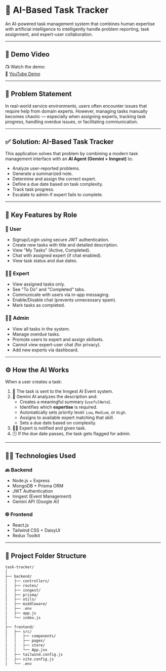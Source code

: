 # 🤖 AI-Based Task Tracker

An AI-powered task management system that combines human expertise with artificial intelligence to intelligently handle problem reporting, task assignment, and expert-user collaboration.

---

## 🎥 Demo Video

📺 Watch the demo:  
🔗 [YouTube Demo](https://www.youtube.com/watch?v=YOUR_VIDEO_LINK)

---

## 📌 Problem Statement

In real-world service environments, users often encounter issues that require help from domain experts. However, managing tasks manually becomes chaotic — especially when assigning experts, tracking task progress, handling overdue issues, or facilitating communication.

---

## ✅ Solution: AI-Based Task Tracker

This application solves that problem by combining a modern task management interface with an **AI Agent (Gemini + Inngest)** to:

- Analyze user-reported problems.
- Generate a summarized note.
- Determine and assign the correct expert.
- Define a due date based on task complexity.
- Track task progress.
- Escalate to admin if expert fails to complete.

---

## 📂 Key Features by Role

### 👤 User
- Signup/Login using secure JWT authentication.
- Create new tasks with title and detailed description.
- View "My Tasks" (Active, Completed).
- Chat with assigned expert (if chat enabled).
- View task status and due dates.

### 🧑‍🔧 Expert
- View assigned tasks only.
- See "To Do" and "Completed" tabs.
- Communicate with users via in-app messaging.
- Enable/Disable chat (prevents unnecessary spam).
- Mark tasks as completed.

### 🧑‍💼 Admin
- View all tasks in the system.
- Manage overdue tasks.
- Promote users to expert and assign skillsets.
- Cannot view expert-user chat (for privacy).
- Add new experts via dashboard.

---

## ⚙️ How the AI Works

When a user creates a task:

1. 🔁 The task is sent to the Inngest AI Event system.
2. 🧠 Gemini AI analyzes the description and:
   - Creates a meaningful summary (`usefulNote`).
   - Identifies which **expertise** is required.
   - Automatically sets priority level: `Low`, `Medium`, or `High`.
   - Assigns to available expert matching that skill.
   - Sets a due date based on complexity.
3. 👨‍🔧 Expert is notified and given task.
4. 🕓 If the due date passes, the task gets flagged for admin.

---

## 🧑‍💻 Technologies Used

### 🔙 Backend
- Node.js + Express
- MongoDB + Prisma ORM
- JWT Authentication
- Inngest (Event Management)
- Gemini API (Google AI)

### 🌐 Frontend
- React.js
- Tailwind CSS + DaisyUI
- Redux Toolkit

---

## 📁 Project Folder Structure

```bash
task-tracker/
│
├── backend/
│   ├── controllers/
│   ├── routes/
│   ├── inngest/
│   ├── prisma/
│   ├── utils/
│   ├── middleware/
│   ├── .env
│   ├── app.js
│   └── index.js
│
├── frontend/
│   ├── src/
│   │   ├── components/
│   │   ├── pages/
│   │   ├── store/
│   │   └── App.jsx
│   ├── tailwind.config.js
│   ├── vite.config.js
│   └── .env
